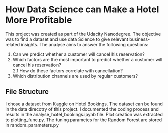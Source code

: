 # How Data Science can Make a Hotel More Profitable

This project was created as part of the Udacity Nanodegree.
The objective was to find a dataset and use data Science to give relevant business-related insights.
The analyse aims to answer the following questions:
1. Can we predict whether a customer will cancel his reservation?
2. Which factors are the most important to predict whether a customer will cancel his reservation?\
  2.1 How do these factors correlate with cancellation?
3. Which distribution channels are used by regular customers?

## File Structure
I chose a dataset from Kaggle on Hotel Bookings. The dataset can be found in the data direcotry of this project.
I documented the coding process and results in the analyse_hotel_bookings.ipynb file. Plot creation was extracted to 
plotting_func.py. The tuning parametes for the Random Forest are stored in random_parameters.py

